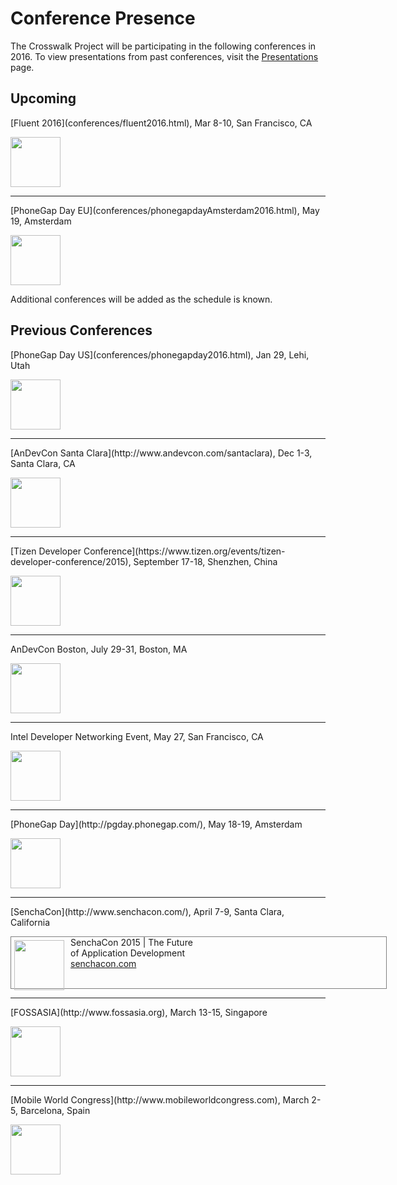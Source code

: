 # Conference Presence
The Crosswalk Project will be participating in the following conferences in 2016.  To view presentations from past conferences, visit the [Presentations](/documentation/community/presentations.html) page.

<h2>Upcoming</h2>
<p>[Fluent 2016](conferences/fluent2016.html), Mar 8-10, San Francisco, CA</p>
<a href="conferences/fluent2016.html">
  <img src="/assets/conferences/fluent16-banner.jpg" style="height:80px;display:block;">
</a>
<hr>
<p>[PhoneGap Day EU](conferences/phonegapdayAmsterdam2016.html), May 19, Amsterdam</p>
<a href="conferences/phonegapdayAmsterdam2016.html">
  <img src="/assets/conferences/phonegap-may19-banner.jpg" style="height:80px;display:block;">
</a>

Additional conferences will be added as the schedule is known.
<br>
<h2>Previous Conferences </h2>
<p>[PhoneGap Day US](conferences/phonegapday2016.html), Jan 29, Lehi, Utah</p>
<a href="conferences/phonegapday2016.html">
  <img src="/assets/conferences/phonegap-jan16-banner.jpg" style="height:80px;display:block;">
</a>
<hr>
<p>[AnDevCon Santa Clara](http://www.andevcon.com/santaclara), Dec 1-3, Santa Clara, CA</p>
<a href="http://www.andevcon.com/santaclara">
  <img src="/assets/conferences/andevcon-dec15-banner.jpg" style="height:80px;display:block;">
</a>
<hr>
<p>[Tizen Developer Conference](https://www.tizen.org/events/tizen-developer-conference/2015), September 17-18, Shenzhen, China</p>
<a href="https://www.tizen.org/events/tizen-developer-conference/2015">
  <img src="/assets/conferences/tizen15-banner.jpg" style="height:80px;display:block;">
</a>
<hr>
<p>AnDevCon Boston, July 29-31, Boston, MA</p>
  <img src="/assets/conferences/andevcon-boston-banner.jpg" style="height:80px;display:block;">
<hr>
<p>Intel Developer Networking Event, May 27, San Francisco, CA</p>
<img src="/assets/conferences/google-io-intel.jpg" style="height:80px;display:block;">
<hr>
<p>[PhoneGap Day](http://pgday.phonegap.com/), May 18-19, Amsterdam</p>
<a href="http://pgday.phonegap.com">
  <img src="/assets/conferences/pgd-banner.jpg" style="height:80px;display:block;">
</a>
<hr>
<p>[SenchaCon](http://www.senchacon.com/), April 7-9, Santa Clara, California</p>
<div style="border:solid 1px gray; height:82px; width:600px">
  <a href="http://www.senchacon.com/"> <img src="/assets/conferences/senchacon-horiz-blue.jpg" style="height:80px;float:left;padding:5px 10px 5px 5px;" ></a> SenchaCon 2015 | The Future <br>
  of Application Development <br> <a href="http://www.senchacon.com/">senchacon.com</a>
</div>
<hr>
<p>[FOSSASIA](http://www.fossasia.org), March 13-15, Singapore</p>
<a href="http://www.fossasia.org">
  <img src="/assets/conferences/fossasia15-banner.jpg" style="height:80px;display:block;">
</a>
<hr>
<p>[Mobile World Congress](http://www.mobileworldcongress.com), March 2-5, Barcelona, Spain</p>
<a href="http://www.mobileworldcongress.com">
  <img src="/assets/conferences/MWC15-banner.jpg" style="height:80px;display:block;">
</a>
